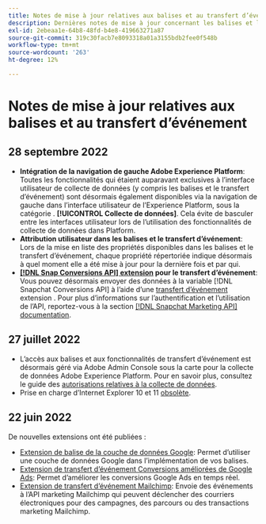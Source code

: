 ```yaml
---
title: Notes de mise à jour relatives aux balises et au transfert d’événements
description: Dernières notes de mise à jour concernant les balises et le transfert d’événement dans Adobe Experience Platform.
exl-id: 2ebeaa1e-64b8-48fd-b4e8-419663271a87
source-git-commit: 319c30facb7e8093318a01a3155bdb2fee0f548b
workflow-type: tm+mt
source-wordcount: '263'
ht-degree: 12%

---
```


# Notes de mise à jour relatives aux balises et au transfert d’événement

## 28 septembre 2022

* **Intégration de la navigation de gauche Adobe Experience Platform**: Toutes les fonctionnalités qui étaient auparavant exclusives à l’interface utilisateur de collecte de données (y compris les balises et le transfert d’événement) sont désormais également disponibles via la navigation de gauche dans l’interface utilisateur de l’Experience Platform, sous la catégorie . **[!UICONTROL Collecte de données]**. Cela évite de basculer entre les interfaces utilisateur lors de l’utilisation des fonctionnalités de collecte de données dans Platform.
* **Attribution utilisateur dans les balises et le transfert d’événement**: Lors de la mise en liste des propriétés disponibles dans les balises et le transfert d’événement, chaque propriété répertoriée indique désormais à quel moment elle a été mise à jour pour la dernière fois et par qui.
* **[[!DNL Snap Conversions API] extension](https://exchange.adobe.com/apps/ec/108550) pour le transfert d’événement**: Vous pouvez désormais envoyer des données à la variable [!DNL Snapchat Conversions API] à l’aide d’une [transfert d’événement](../../tags/ui/event-forwarding/overview.md) extension . Pour plus d’informations sur l’authentification et l’utilisation de l’API, reportez-vous à la section [[!DNL Snapchat Marketing API] documentation](https://marketingapi.snapchat.com/docs/conversion.html).

## 27 juillet 2022

* L’accès aux balises et aux fonctionnalités de transfert d’événement est désormais géré via Adobe Admin Console sous la carte pour la collecte de données Adobe Experience Platform. Pour en savoir plus, consultez le guide des [autorisations relatives à la collecte de données](../../collection/permissions.md).
* Prise en charge d’Internet Explorer 10 et 11 [obsolète](../ie-deprecation.md).

## 22 juin 2022

De nouvelles extensions ont été publiées :

* [Extension de balise de la couche de données Google](../extensions/web/google-data-layer/overview.md): Permet d’utiliser une couche de données Google dans l’implémentation de vos balises.
* [Extension de transfert d’événement Conversions améliorées de Google Ads](https://partners.adobe.com/exchangeprogram/experiencecloud/exchange.details.108630.html): Permet d’améliorer les conversions Google Ads en temps réel.
* [Extension de transfert d’événement Mailchimp](../extensions/web/mailchimp/overview.md): Envoie des événements à l’API marketing Mailchimp qui peuvent déclencher des courriers électroniques pour des campagnes, des parcours ou des transactions marketing Mailchimp.
